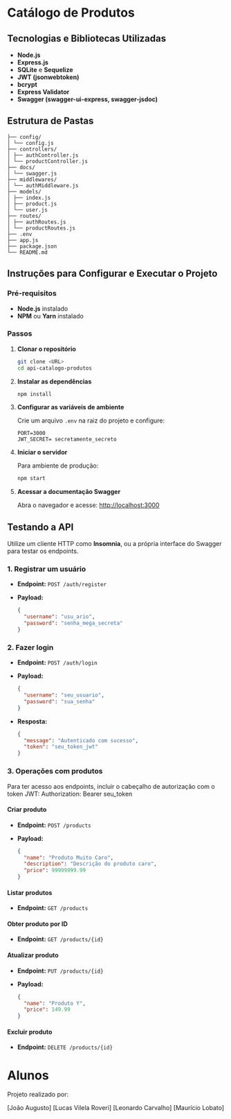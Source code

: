 # Catálogo de Produtos

## Tecnologias e Bibliotecas Utilizadas

- **Node.js**
- **Express.js**
- **SQLite** e **Sequelize**
- **JWT (jsonwebtoken)**
- **bcrypt**
- **Express Validator**
- **Swagger (swagger-ui-express, swagger-jsdoc)**

## Estrutura de Pastas
```
├── config/
│ └── config.js
├── controllers/
│ ├── authController.js
│ └── productController.js
├── docs/
│ └── swagger.js
├── middlewares/
│ └── authMiddleware.js
├── models/
│ ├── index.js
│ ├── product.js
│ └── user.js
├── routes/
│ ├── authRoutes.js
│ └── productRoutes.js
├── .env
├── app.js
├── package.json
└── README.md
```


## Instruções para Configurar e Executar o Projeto

### Pré-requisitos

- **Node.js** instalado
- **NPM** ou **Yarn** instalado

### Passos

1. **Clonar o repositório**

   ```bash
   git clone <URL>
   cd api-catalogo-produtos
   ```

2. **Instalar as dependências**

   ```bash
   npm install
   ```

3. **Configurar as variáveis de ambiente**

   Crie um arquivo `.env` na raiz do projeto e configure:

   ```env
   PORT=3000
   JWT_SECRET= secretamente_secreto
   ```

4. **Iniciar o servidor**

   Para ambiente de produção:

   ```bash
   npm start
   ```

5. **Acessar a documentação Swagger**

   Abra o navegador e acesse: [http://localhost:3000](http://localhost:3000)

## Testando a API

Utilize um cliente HTTP como **Insomnia**, ou a própria interface do Swagger para testar os endpoints.

### 1. Registrar um usuário

- **Endpoint:** `POST /auth/register`
- **Payload:**

  ```json
  {
    "username": "usu_ario",
    "password": "senha_mega_secreta"
  }
  ```

### 2. Fazer login

- **Endpoint:** `POST /auth/login`
- **Payload:**

  ```json
  {
    "username": "seu_usuario",
    "password": "sua_senha"
  }
  ```

- **Resposta:**

  ```json
  {
    "message": "Autenticado com sucesso",
    "token": "seu_token_jwt"
  }
  ```

### 3. Operações com produtos

Para ter acesso aos endpoints, incluir o cabeçalho de autorização com o token JWT:
Authorization: Bearer seu_token


#### Criar produto

- **Endpoint:** `POST /products`
- **Payload:**

  ```json
  {
    "name": "Produto Muito Caro",
    "description": "Descrição do produto caro",
    "price": 99999999.99
  }
  ```

#### Listar produtos

- **Endpoint:** `GET /products`

#### Obter produto por ID

- **Endpoint:** `GET /products/{id}`

#### Atualizar produto

- **Endpoint:** `PUT /products/{id}`
- **Payload:**

  ```json
  {
    "name": "Produto Y",
    "price": 149.99
  }
  ```

#### Excluir produto

- **Endpoint:** `DELETE /products/{id}`

# Alunos

Projeto realizado por:

[João Augusto]
[Lucas Vilela Roveri]
[Leonardo Carvalho]
[Maurício Lobato]

